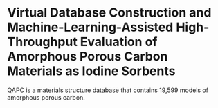 # Virtual Database Construction and Machine-Learning-Assisted High-Throughput Evaluation of Amorphous Porous Carbon Materials as Iodine Sorbents
QAPC is a materials structure database that contains 19,599 models of amorphous porous carbon.
